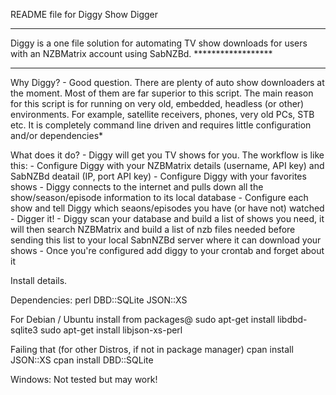 README file for Diggy Show Digger

**************************************************************************************************************************************
Diggy is a one file solution for automating TV show downloads for users with an NZBMatrix account using SabNZBd.    ******************
**************************************************************************************************************************************

Why Diggy?
    - Good question. There are plenty of auto show downloaders at the moment. Most of them are far superior to this script. The main
    reason for this script is for running on very old, embedded, headless (or other) environments. For example, satellite receivers,
    phones, very old PCs, STB etc. It is completely command line driven and requires little configuration and/or dependencies*
    

What does it do?
    - Diggy will get you TV shows for you. The workflow is like this:
        - Configure Diggy with your NZBMatrix details (username, API key) and SabNZBd deatail (IP, port API key)
        - Configure Diggy with your favorites shows
        - Diggy connects to the internet and pulls down all the show/season/episode information to its local database
        - Configure each show and tell Diggy which seaons/episodes you have (or have not) watched
        - Digger it!
        - Diggy scan your database and build a list of shows you need, it will then search NZBMatrix and build a list of nzb files
          needed before sending this list to your local SabnNZBd server where it can download your shows
        - Once you're configured add diggy to your crontab and forget about it
        


Install details.

Dependencies:
        perl
        DBD::SQLite
        JSON::XS

For Debian / Ubuntu install from packages@
    sudo apt-get install libdbd-sqlite3
    sudo apt-get install libjson-xs-perl
    
Failing that (for other Distros, if not in package manager)
    cpan install JSON::XS
    cpan install DBD::SQLite
        
        

Windows: Not tested but may work!